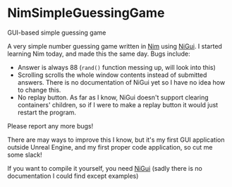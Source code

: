 # NimSimpleGuessingGame
GUI-based simple guessing game

A very simple number guessing game written in [Nim](https://nim-lang.org/) using [NiGui](https://github.com/simonkrauter/NiGui). I started learning Nim today, and made this the same day. Bugs include:
- Answer is always 88 (`rand()` function messing up, will look into this)
- Scrolling scrolls the whole window contents instead of submitted answers. There is no documentation of NiGui yet so I have no idea how to change this.
- No replay button. As far as I know, NiGui doesn't support clearing containers' children, so if I were to make a replay button it would just restart the program.

Please report any more bugs!

There are may ways to improve this I know, but it's my first GUI application outside Unreal Engine, and my first proper code application, so cut me some slack!

If you want to compile it yourself, you need [NiGui](https://github.com/simonkrauter/NiGui) (sadly there is no documentation I could find except examples)
